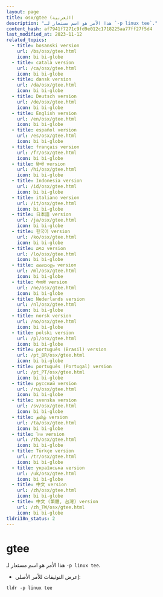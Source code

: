```yaml
---
layout: page
title: osx/gtee (العربية)
description: "هذا الأمر هو اسم مستعار لـ `-p linux tee`."
content_hash: af7941f7271c9fd9e012c1718225aa77ff27f5d4
last_modified_at: 2023-11-12
related_topics:
  - title: bosanski version
    url: /bs/osx/gtee.html
    icon: bi bi-globe
  - title: català version
    url: /ca/osx/gtee.html
    icon: bi bi-globe
  - title: dansk version
    url: /da/osx/gtee.html
    icon: bi bi-globe
  - title: Deutsch version
    url: /de/osx/gtee.html
    icon: bi bi-globe
  - title: English version
    url: /en/osx/gtee.html
    icon: bi bi-globe
  - title: español version
    url: /es/osx/gtee.html
    icon: bi bi-globe
  - title: français version
    url: /fr/osx/gtee.html
    icon: bi bi-globe
  - title: हिन्दी version
    url: /hi/osx/gtee.html
    icon: bi bi-globe
  - title: Indonesia version
    url: /id/osx/gtee.html
    icon: bi bi-globe
  - title: italiano version
    url: /it/osx/gtee.html
    icon: bi bi-globe
  - title: 日本語 version
    url: /ja/osx/gtee.html
    icon: bi bi-globe
  - title: 한국어 version
    url: /ko/osx/gtee.html
    icon: bi bi-globe
  - title: ລາວ version
    url: /lo/osx/gtee.html
    icon: bi bi-globe
  - title: മലയാളം version
    url: /ml/osx/gtee.html
    icon: bi bi-globe
  - title: नेपाली version
    url: /ne/osx/gtee.html
    icon: bi bi-globe
  - title: Nederlands version
    url: /nl/osx/gtee.html
    icon: bi bi-globe
  - title: norsk version
    url: /no/osx/gtee.html
    icon: bi bi-globe
  - title: polski version
    url: /pl/osx/gtee.html
    icon: bi bi-globe
  - title: português (Brasil) version
    url: /pt_BR/osx/gtee.html
    icon: bi bi-globe
  - title: português (Portugal) version
    url: /pt_PT/osx/gtee.html
    icon: bi bi-globe
  - title: русский version
    url: /ru/osx/gtee.html
    icon: bi bi-globe
  - title: svenska version
    url: /sv/osx/gtee.html
    icon: bi bi-globe
  - title: தமிழ் version
    url: /ta/osx/gtee.html
    icon: bi bi-globe
  - title: ไทย version
    url: /th/osx/gtee.html
    icon: bi bi-globe
  - title: Türkçe version
    url: /tr/osx/gtee.html
    icon: bi bi-globe
  - title: українська version
    url: /uk/osx/gtee.html
    icon: bi bi-globe
  - title: 中文 version
    url: /zh/osx/gtee.html
    icon: bi bi-globe
  - title: 中文 (繁體, 台灣) version
    url: /zh_TW/osx/gtee.html
    icon: bi bi-globe
tldri18n_status: 2
---
```

# gtee

هذا الأمر هو اسم مستعار لـ `-p linux tee`.

- إعرض التوثيقات للأمر الأصلي:

`tldr -p linux tee`
